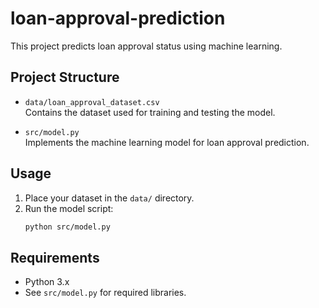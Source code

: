 # loan-approval-prediction

This project predicts loan approval status using machine learning.

## Project Structure

- `data/loan_approval_dataset.csv`  
  Contains the dataset used for training and testing the model.

- `src/model.py`  
  Implements the machine learning model for loan approval prediction.

## Usage

1. Place your dataset in the `data/` directory.
2. Run the model script:
   ```sh
   python src/model.py
   ```

## Requirements

- Python 3.x
- See `src/model.py` for required libraries.

##